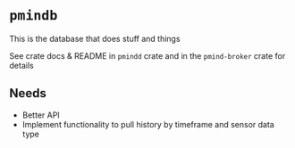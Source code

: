 # `pmindb`

This is the database that does stuff and things

See crate docs & README in `pmindd` crate and in the `pmind-broker` crate for details

## Needs
- Better API
- Implement functionality to pull history by timeframe and sensor data type
